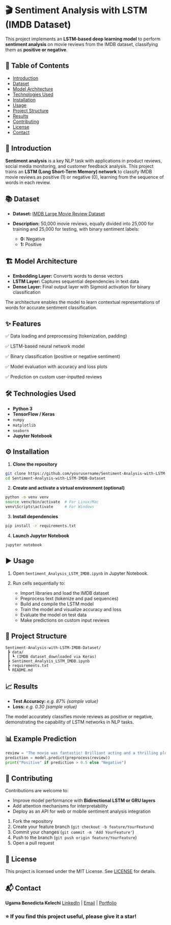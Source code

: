 # 🎬 Sentiment Analysis with LSTM (IMDB Dataset)

This project implements an **LSTM-based deep learning model** to perform **sentiment analysis** on movie reviews from the IMDB dataset, classifying them as **positive or negative**.



## 📑 Table of Contents

* [Introduction](#introduction)
* [Dataset](#dataset)
* [Model Architecture](#model-architecture)
* [Technologies Used](#technologies-used)
* [Installation](#installation)
* [Usage](#usage)
* [Project Structure](#project-structure)
* [Results](#results)
* [Contributing](#contributing)
* [License](#license)
* [Contact](#contact)



## 📝 Introduction

**Sentiment analysis** is a key NLP task with applications in product reviews, social media monitoring, and customer feedback analysis. This project trains an **LSTM (Long Short-Term Memory) network** to classify IMDB movie reviews as positive (1) or negative (0), learning from the sequence of words in each review.



## 📚 Dataset

* **Dataset:** [IMDB Large Movie Review Dataset]()
* **Description:** 50,000 movie reviews, equally divided into 25,000 for training and 25,000 for testing, with binary sentiment labels:

  * **0:** Negative
  * **1:** Positive



## 🏗️ Model Architecture

* **Embedding Layer:** Converts words to dense vectors
* **LSTM Layer:** Captures sequential dependencies in text data
* **Dense Layer:** Final output layer with Sigmoid activation for binary classification

The architecture enables the model to learn contextual representations of words for accurate sentiment classification.



## ✨ Features

✅ Data loading and preprocessing (tokenization, padding)

✅ LSTM-based neural network model

✅ Binary classification (positive or negative sentiment)

✅ Model evaluation with accuracy and loss plots

✅ Prediction on custom user-inputted reviews



## 🛠️ Technologies Used

* **Python 3**
* **TensorFlow / Keras**
* `numpy`
* `matplotlib`
* `seaborn`
* **Jupyter Notebook**



## ⚙️ Installation

1. **Clone the repository**

```bash
git clone https://github.com/yourusername/Sentiment-Analysis-with-LSTM-IMDB-Dataset.git
cd Sentiment-Analysis-with-LSTM-IMDB-Dataset
```

2. **Create and activate a virtual environment (optional)**

```bash
python -m venv venv
source venv/bin/activate  # For Linux/Mac
venv\Scripts\activate     # For Windows
```

3. **Install dependencies**

```bash
pip install -r requirements.txt
```

4. **Launch Jupyter Notebook**

```bash
jupyter notebook
```



## ▶️ Usage

1. Open `Sentiment_Analysis_LSTM_IMDB.ipynb` in Jupyter Notebook.
2. Run cells sequentially to:

   * Import libraries and load the IMDB dataset
   * Preprocess text (tokenize and pad sequences)
   * Build and compile the LSTM model
   * Train the model and visualize accuracy and loss
   * Evaluate the model on test data
   * Make predictions on custom input reviews



## 📁 Project Structure

```
Sentiment-Analysis-with-LSTM-IMDB-Dataset/
 ┣ data/
 ┃ ┗ (IMDB dataset downloaded via Keras)
 ┣ Sentiment_Analysis_LSTM_IMDB.ipynb
 ┣ requirements.txt
 ┗ README.md
```



## 📈 Results

* **Test Accuracy:** *e.g. 87% (sample value)*
* **Loss:** *e.g. 0.30 (sample value)*


The model accurately classifies movie reviews as positive or negative, demonstrating the capability of LSTM networks in NLP tasks.



## 📊 Example Prediction

```python
review = "The movie was fantastic! Brilliant acting and a thrilling plot."
prediction = model.predict(preprocess(review))
print("Positive" if prediction > 0.5 else "Negative")
```



## 🤝 Contributing

Contributions are welcome to:

* Improve model performance with **Bidirectional LSTM or GRU layers**
* Add attention mechanisms for interpretability
* Deploy as an API for web or mobile sentiment analysis integration

1. Fork the repository
2. Create your feature branch (`git checkout -b feature/YourFeature`)
3. Commit your changes (`git commit -m 'Add YourFeature'`)
4. Push to the branch (`git push origin feature/YourFeature`)
5. Open a pull request



## 📄 License

This project is licensed under the MIT License. See [LICENSE](LICENSE) for details.



## 📬 Contact

**Ugama Benedicta Kelechi**
[LinkedIn](www.linkedin.com/in/ugama-benedicta-kelechi-codergirl-103041300) | [Email](mailto:ugamakelechi501@gmail.com) | [Portfolio](#)



### ⭐️ If you find this project useful, please give it a star!


